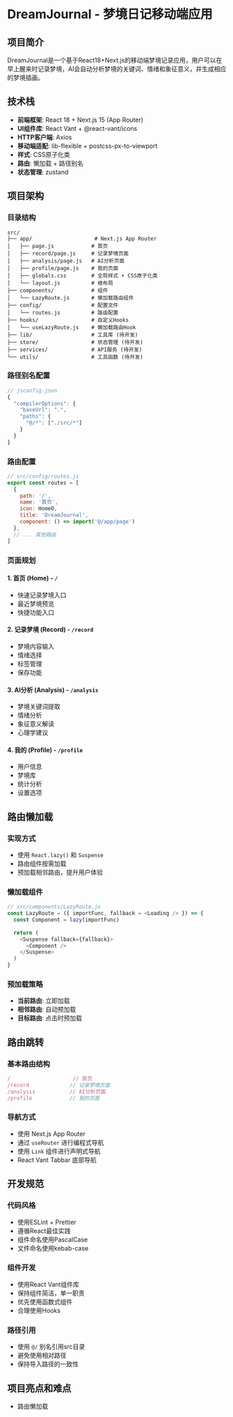 # DreamJournal - 梦境日记移动端应用

## 项目简介

DreamJournal是一个基于React18+Next.js的移动端梦境记录应用，用户可以在早上醒来时记录梦境，AI会自动分析梦境的关键词、情绪和象征意义，并生成相应的梦境插画。

## 技术栈

- **前端框架**: React 18 + Next.js 15 (App Router)
- **UI组件库**: React Vant + @react-vant/icons
- **HTTP客户端**: Axios
- **移动端适配**: lib-flexible + postcss-px-to-viewport
- **样式**: CSS原子化类
- **路由**: 懒加载 + 路径别名
- **状态管理**: zustand

## 项目架构

### 目录结构

```
src/
├── app/                    # Next.js App Router
│   ├── page.js            # 首页
│   ├── record/page.js     # 记录梦境页面
│   ├── analysis/page.js   # AI分析页面
│   ├── profile/page.js    # 我的页面
│   ├── globals.css        # 全局样式 + CSS原子化类
│   └── layout.js          # 根布局
├── components/            # 组件
│   └── LazyRoute.js       # 懒加载路由组件
├── config/                # 配置文件
│   └── routes.js          # 路由配置
├── hooks/                 # 自定义Hooks
│   └── useLazyRoute.js    # 懒加载路由Hook
├── lib/                   # 工具库 (待开发)
├── store/                 # 状态管理 (待开发)
├── services/              # API服务 (待开发)
└── utils/                 # 工具函数 (待开发)
```

### 路径别名配置

```javascript
// jsconfig.json
{
  "compilerOptions": {
    "baseUrl": ".",
    "paths": {
      "@/*": ["./src/*"]
    }
  }
}
```

### 路由配置

```javascript
// src/config/routes.js
export const routes = [
  {
    path: '/',
    name: '首页',
    icon: HomeO,
    title: 'DreamJournal',
    component: () => import('@/app/page')
  },
  // ... 其他路由
]
```

### 页面规划

#### 1. 首页 (Home) - `/`
- 快速记录梦境入口
- 最近梦境预览
- 快捷功能入口

#### 2. 记录梦境 (Record) - `/record`
- 梦境内容输入
- 情绪选择
- 标签管理
- 保存功能

#### 3. AI分析 (Analysis) - `/analysis`
- 梦境关键词提取
- 情绪分析
- 象征意义解读
- 心理学建议

#### 4. 我的 (Profile) - `/profile`
- 用户信息
- 梦境库
- 统计分析
- 设置选项

## 路由懒加载

### 实现方式
- 使用 `React.lazy()` 和 `Suspense`
- 路由组件按需加载
- 预加载相邻路由，提升用户体验

### 懒加载组件
```javascript
// src/components/LazyRoute.js
const LazyRoute = ({ importFunc, fallback = <Loading /> }) => {
  const Component = lazy(importFunc)
  
  return (
    <Suspense fallback={fallback}>
      <Component />
    </Suspense>
  )
}
```

### 预加载策略
- **当前路由**: 立即加载
- **相邻路由**: 自动预加载
- **目标路由**: 点击时预加载

## 路由跳转

### 基本路由结构
```javascript
/                    // 首页
/record             // 记录梦境页面
/analysis           // AI分析页面
/profile            // 我的页面
```

### 导航方式
- 使用 Next.js App Router
- 通过 `useRouter` 进行编程式导航
- 使用 `Link` 组件进行声明式导航
- React Vant Tabbar 底部导航

## 开发规范

### 代码风格
- 使用ESLint + Prettier
- 遵循React最佳实践
- 组件命名使用PascalCase
- 文件命名使用kebab-case

### 组件开发
- 使用React Vant组件库
- 保持组件简洁，单一职责
- 优先使用函数式组件
- 合理使用Hooks

### 路径引用
- 使用 `@/` 别名引用src目录
- 避免使用相对路径
- 保持导入路径的一致性

## 项目亮点和难点
- 路由懒加载

